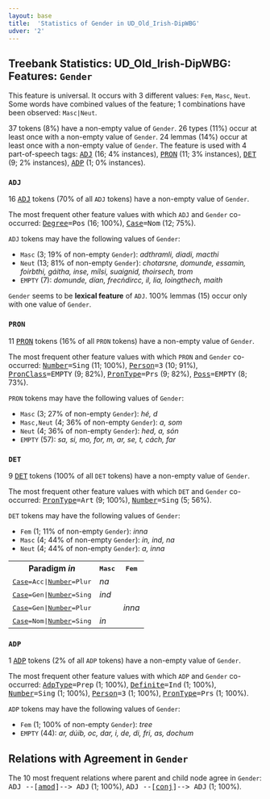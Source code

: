 ```yaml
---
layout: base
title:  'Statistics of Gender in UD_Old_Irish-DipWBG'
udver: '2'
---
```


## Treebank Statistics: UD_Old_Irish-DipWBG: Features: `Gender`

This feature is universal.
It occurs with 3 different values: `Fem`, `Masc`, `Neut`.
Some words have combined values of the feature; 1 combinations have been observed: `Masc|Neut`.

37 tokens (8%) have a non-empty value of `Gender`.
26 types (11%) occur at least once with a non-empty value of `Gender`.
24 lemmas (14%) occur at least once with a non-empty value of `Gender`.
The feature is used with 4 part-of-speech tags: <tt><a href="sga_dipwbg-pos-ADJ.html">ADJ</a></tt> (16; 4% instances), <tt><a href="sga_dipwbg-pos-PRON.html">PRON</a></tt> (11; 3% instances), <tt><a href="sga_dipwbg-pos-DET.html">DET</a></tt> (9; 2% instances), <tt><a href="sga_dipwbg-pos-ADP.html">ADP</a></tt> (1; 0% instances).

### `ADJ`

16 <tt><a href="sga_dipwbg-pos-ADJ.html">ADJ</a></tt> tokens (70% of all `ADJ` tokens) have a non-empty value of `Gender`.

The most frequent other feature values with which `ADJ` and `Gender` co-occurred: <tt><a href="sga_dipwbg-feat-Degree.html">Degree</a></tt><tt>=Pos</tt> (16; 100%), <tt><a href="sga_dipwbg-feat-Case.html">Case</a></tt><tt>=Nom</tt> (12; 75%).

`ADJ` tokens may have the following values of `Gender`:

* `Masc` (3; 19% of non-empty `Gender`): <em>adthramli, diadi, macthi</em>
* `Neut` (13; 81% of non-empty `Gender`): <em>chotarsne, domunde, essamin, foirbthi, gáitha, inse, mílsi, suaignid, thoirsech, trom</em>
* `EMPTY` (7): <em>domunde, dían, frecṅdircc, il, lia, loingthech, maith</em>

`Gender` seems to be **lexical feature** of `ADJ`. 100% lemmas (15) occur only with one value of `Gender`.

### `PRON`

11 <tt><a href="sga_dipwbg-pos-PRON.html">PRON</a></tt> tokens (16% of all `PRON` tokens) have a non-empty value of `Gender`.

The most frequent other feature values with which `PRON` and `Gender` co-occurred: <tt><a href="sga_dipwbg-feat-Number.html">Number</a></tt><tt>=Sing</tt> (11; 100%), <tt><a href="sga_dipwbg-feat-Person.html">Person</a></tt><tt>=3</tt> (10; 91%), <tt><a href="sga_dipwbg-feat-PronClass.html">PronClass</a></tt><tt>=EMPTY</tt> (9; 82%), <tt><a href="sga_dipwbg-feat-PronType.html">PronType</a></tt><tt>=Prs</tt> (9; 82%), <tt><a href="sga_dipwbg-feat-Poss.html">Poss</a></tt><tt>=EMPTY</tt> (8; 73%).

`PRON` tokens may have the following values of `Gender`:

* `Masc` (3; 27% of non-empty `Gender`): <em>hé, d</em>
* `Masc,Neut` (4; 36% of non-empty `Gender`): <em>a, som</em>
* `Neut` (4; 36% of non-empty `Gender`): <em>hed, a, són</em>
* `EMPTY` (57): <em>sa, si, mo, for, m, ar, se, t, cách, far</em>

### `DET`

9 <tt><a href="sga_dipwbg-pos-DET.html">DET</a></tt> tokens (100% of all `DET` tokens) have a non-empty value of `Gender`.

The most frequent other feature values with which `DET` and `Gender` co-occurred: <tt><a href="sga_dipwbg-feat-PronType.html">PronType</a></tt><tt>=Art</tt> (9; 100%), <tt><a href="sga_dipwbg-feat-Number.html">Number</a></tt><tt>=Sing</tt> (5; 56%).

`DET` tokens may have the following values of `Gender`:

* `Fem` (1; 11% of non-empty `Gender`): <em>inna</em>
* `Masc` (4; 44% of non-empty `Gender`): <em>in, ind, na</em>
* `Neut` (4; 44% of non-empty `Gender`): <em>a, inna</em>

<table>
  <tr><th>Paradigm <i>in</i></th><th><tt>Masc</tt></th><th><tt>Fem</tt></th></tr>
  <tr><td><tt><tt><a href="sga_dipwbg-feat-Case.html">Case</a></tt><tt>=Acc</tt>|<tt><a href="sga_dipwbg-feat-Number.html">Number</a></tt><tt>=Plur</tt></tt></td><td><em>na</em></td><td></td></tr>
  <tr><td><tt><tt><a href="sga_dipwbg-feat-Case.html">Case</a></tt><tt>=Gen</tt>|<tt><a href="sga_dipwbg-feat-Number.html">Number</a></tt><tt>=Sing</tt></tt></td><td><em>ind</em></td><td></td></tr>
  <tr><td><tt><tt><a href="sga_dipwbg-feat-Case.html">Case</a></tt><tt>=Gen</tt>|<tt><a href="sga_dipwbg-feat-Number.html">Number</a></tt><tt>=Plur</tt></tt></td><td></td><td><em>inna</em></td></tr>
  <tr><td><tt><tt><a href="sga_dipwbg-feat-Case.html">Case</a></tt><tt>=Nom</tt>|<tt><a href="sga_dipwbg-feat-Number.html">Number</a></tt><tt>=Sing</tt></tt></td><td><em>in</em></td><td></td></tr>
</table>

### `ADP`

1 <tt><a href="sga_dipwbg-pos-ADP.html">ADP</a></tt> tokens (2% of all `ADP` tokens) have a non-empty value of `Gender`.

The most frequent other feature values with which `ADP` and `Gender` co-occurred: <tt><a href="sga_dipwbg-feat-AdpType.html">AdpType</a></tt><tt>=Prep</tt> (1; 100%), <tt><a href="sga_dipwbg-feat-Definite.html">Definite</a></tt><tt>=Ind</tt> (1; 100%), <tt><a href="sga_dipwbg-feat-Number.html">Number</a></tt><tt>=Sing</tt> (1; 100%), <tt><a href="sga_dipwbg-feat-Person.html">Person</a></tt><tt>=3</tt> (1; 100%), <tt><a href="sga_dipwbg-feat-PronType.html">PronType</a></tt><tt>=Prs</tt> (1; 100%).

`ADP` tokens may have the following values of `Gender`:

* `Fem` (1; 100% of non-empty `Gender`): <em>tree</em>
* `EMPTY` (44): <em>ar, dúib, oc, dar, i, de, di, fri, as, dochum</em>

## Relations with Agreement in `Gender`

The 10 most frequent relations where parent and child node agree in `Gender`:
<tt>ADJ --[<tt><a href="sga_dipwbg-dep-amod.html">amod</a></tt>]--> ADJ</tt> (1; 100%),
<tt>ADJ --[<tt><a href="sga_dipwbg-dep-conj.html">conj</a></tt>]--> ADJ</tt> (1; 100%).

